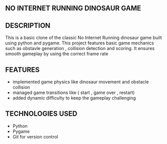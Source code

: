 ## NO INTERNET RUNNING DINOSAUR GAME

## DESCRIPTION
This is a basic clone of the classic No Internet Running dinosaur game built using python and pygame. This project features basic game mechanics such as obstavle generation , collision detection and scoring. It ensures smooth gameplay by using the correct frame rate

## FEATURES
- implemented game physics like dinosaur movement and obstacle collision
- managed game transitions like ( start , game over , restart)
- added dynamic difficulty to keep the gameplay challenging

## TECHNOLOGIES USED
- Python
- Pygame
- Git for version control
